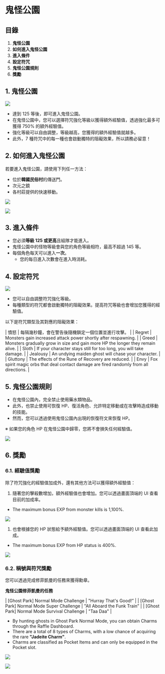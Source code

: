 # 鬼怪公園
## 目錄
1.  **鬼怪公園**
2.  **如何進入鬼怪公園**
3.  **進入條件**
4.  **設定符咒**
5.  **鬼怪公園規則**
6.  **獎勵**
## 1. 鬼怪公園

![](images/msn-101/beginners-guide/monster-and-dungeon/image_1747236326105_222.png)

*   達到 125 等後，即可進入鬼怪公園。
*   在鬼怪公園中，您可以選擇符咒強化等級以獲得額外經驗值，透過強化最多可獲得 750% 的額外經驗值。
*   強化等級可以自由調整，等級越高，您獲得的額外經驗值就越多。
*   此外，7 種符咒中的每一種也會啟動獨特的阻礙效果，所以請務必留意！
## 2. 如何進入鬼怪公園

若要進入鬼怪公園，請使用下列任一方法：

*   位於**韓國民俗村**的傳送門。
*   次元之鏡
*   各村莊提供的快速移動。

![](images/msn-101/beginners-guide/monster-and-dungeon/image_1747236326105_71.png)

![](images/msn-101/beginners-guide/monster-and-dungeon/image_1747236326105_956.png)

## 3. 進入條件
*   您必須**等級 125 或更高**且組隊才能進入。
*   鬼怪公園中的怪物等級會與您的角色等級相符，最高不超過 145 等。
*   每個角色每天可以進入**一次**。
    *   您的每日進入次數會在進入時消耗。
## 4. 設定符咒

![](images/msn-101/beginners-guide/monster-and-dungeon/image_1747236326105_157.png)

*   您可以自由調整符咒強化等級。
*   每種類型的符咒都會啟動獨特的阻礙效果。提高符咒等級也會增加您獲得的經驗值。

以下是符咒類型及其對應的阻礙效果：

| 憤怒 | 每隔幾秒鐘，會在警告後隨機鎖定一個位置並進行攻擊。 |
| Regret | Monsters gain increased attack power shortly after respawning. |
| Greed | Monsters gradually grow in size and gain more HP the longer they remain alive. |
| Sloth | If your character stays still for too long, you will take damage. |
| Jealousy | An undying maiden ghost will chase your character. |
| Gluttony | The effects of the Rune of Recovery are reduced. |
| Envy | Fox spirit magic orbs that deal contact damage are fired randomly from all directions. |

## 5. 鬼怪公園規則
*   在鬼怪公園內，完全禁止使用藥水類物品。
*   此外，也禁止使用可恢復 HP、復活角色、允許特定移動或在攻擊時造成移動的技能。
*   然而，您可以透過使用鬼怪公園內出現的恢復符文來恢復 HP。

※ 如果您的角色 HP 在鬼怪公園中歸零，您將不會損失任何經驗值。

![](images/msn-101/beginners-guide/monster-and-dungeon/image_1747236326105_615.png)

## 6. 獎勵
### 6.1. 經驗值獎勵

除了符咒強化的經驗值加成外，還有其他方法可以獲得額外經驗值：

1.  隨著您的擊殺數增加，額外經驗值也會增加。您可以透過畫面頂端的 UI 查看目前的加成率。
*   The maximum bonus EXP from monster kills is 1,100%.

![](images/msn-101/beginners-guide/monster-and-dungeon/image_1747236326105_307.png)

1.  也會根據您的 HP 狀態給予額外經驗值。您可以透過畫面頂端的 UI 查看此加成。
*   The maximum bonus EXP from HP status is 400%.

![](images/msn-101/beginners-guide/monster-and-dungeon/image_1747236326105_25.png)

### 6.2. 稱號與符咒獎勵

您可以透過完成修菲凱曼的任務來獲得勳章。

**鬼怪公園修菲凱曼的任務**

| [Ghost Park] Normal Mode Challenge | "Hurray That's Good!” |
| [Ghost Park] Normal Mode Super Challenge | "All Aboard the Funk Train” |
| [Ghost Park] Normal Mode Survival Challenge | "Taa Daa" |

*   By hunting ghosts in Ghost Park Normal Mode, you can obtain Charms through the Raffle Dashboard.
*   There are a total of 8 types of Charms, with a low chance of acquiring the rare **"Jadeite Charm"**.
*   Charms are classified as Pocket Items and can only be equipped in the Pocket slot.

![](images/msn-101/beginners-guide/monster-and-dungeon/image_1747236326105_916.png)

![](images/msn-101/beginners-guide/monster-and-dungeon/image_1747236326105_369.png)